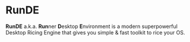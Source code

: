 # RunDE
**RunDE** a.k.a. **Run**ner **D**esktop **E**nvironment is a modern superpowerful
Desktop Ricing Engine that gives you simple & fast toolkit to rice your OS.
